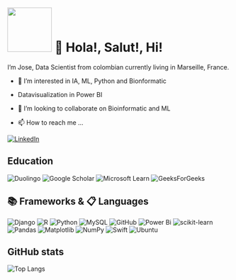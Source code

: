 # <img src="https://i.giphy.com/media/v1.Y2lkPTc5MGI3NjExY3g5M2p4bnBxbzdlMGhnb3B1ODR4OXMyYTY5amwya2cyaDU1eHoxYyZlcD12MV9pbnRlcm5hbF9naWZfYnlfaWQmY3Q9cw/puiJGJ5TuGQcRenHji/giphy.gif" width="100"/> 👋 Hola!, Salut!, Hi! 

I’m Jose, Data Scientist from colombian currently living in Marseille, France.

- 👀 I’m interested in IA, ML, Python and Bionformatic

- Datavisualization in Power BI

- 💞️ I’m looking to collaborate on Bioinformatic and ML

- 📫 How to reach me ...

[![LinkedIn](https://img.shields.io/badge/linkedin-%230077B5.svg?style=for-the-badge&logo=linkedin&logoColor=white)](https://www.linkedin.com/in/jose-fabian-cardona-hernandez/)

 
## Education

![Duolingo](https://img.shields.io/badge/Duolingo-%234DC730.svg?style=for-the-badge&logo=Duolingo&logoColor=white)
![Google Scholar](https://img.shields.io/badge/Google%20Scholar-4285F4?style=for-the-badge&logo=google-scholar&logoColor=white)
![Microsoft Learn](https://img.shields.io/badge/Microsoft_Learn-258ffa?style=for-the-badge&logo=microsoft&logoColor=white)
![GeeksForGeeks](https://img.shields.io/badge/GeeksforGeeks-gray?style=for-the-badge&logo=geeksforgeeks&logoColor=35914c)


## 📚 Frameworks & 📋 Languages

![Django](https://img.shields.io/badge/django-%23092E20.svg?style=for-the-badge&logo=django&logoColor=white)
![R](https://img.shields.io/badge/r-%23276DC3.svg?style=for-the-badge&logo=r&logoColor=white)
![Python](https://img.shields.io/badge/python-3670A0?style=for-the-badge&logo=python&logoColor=ffdd54)
![MySQL](https://img.shields.io/badge/mysql-4479A1.svg?style=for-the-badge&logo=mysql&logoColor=white)
![GitHub](https://img.shields.io/badge/github-%23121011.svg?style=for-the-badge&logo=github&logoColor=white)
![Power Bi](https://img.shields.io/badge/power_bi-F2C811?style=for-the-badge&logo=powerbi&logoColor=black)
![scikit-learn](https://img.shields.io/badge/scikit--learn-%23F7931E.svg?style=for-the-badge&logo=scikit-learn&logoColor=white)
![Pandas](https://img.shields.io/badge/pandas-%23150458.svg?style=for-the-badge&logo=pandas&logoColor=white)
![Matplotlib](https://img.shields.io/badge/Matplotlib-%23ffffff.svg?style=for-the-badge&logo=Matplotlib&logoColor=black)
![NumPy](https://img.shields.io/badge/numpy-%23013243.svg?style=for-the-badge&logo=numpy&logoColor=white)
![Swift](https://img.shields.io/badge/swift-F54A2A?style=for-the-badge&logo=swift&logoColor=white)
![Ubuntu](https://img.shields.io/badge/Ubuntu-E95420?style=for-the-badge&logo=ubuntu&logoColor=white)


## GitHub stats

![Top Langs](https://github-readme-stats.vercel.app/api/top-langs/?username=CARDONAJOSE&layout=compact)
<!---
CARDONAJOSE/CARDONAJOSE is a ✨ special ✨ repository because its `README.md` (this file) appears on your GitHub profile.
You can click the Preview link to take a look at your changes.
--->
